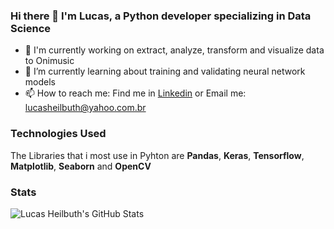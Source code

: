 ### Hi there 👋 I'm Lucas, a Python developer specializing in Data Science
* 🔭 I'm currently working on extract, analyze, transform and visualize data to Onimusic
* 🌱 I’m currently learning about training and validating neural network models
* 📫 How to reach me: Find me in [Linkedin](https://www.linkedin.com/in/lucas-heilbuth) or Email me: lucasheilbuth@yahoo.com.br
### Technologies Used
The Libraries that i most use in Pyhton are **Pandas**, **Keras**, **Tensorflow**, **Matplotlib**, **Seaborn** and **OpenCV**
### Stats
![Lucas Heilbuth's GitHub Stats](https://github-readme-stats.vercel.app/api?username=lucasheilbuth&count_private=true&show_icons=true&theme=tokyonight&custom_title=Lucas%20Heilbuth's%20GitHub%20Stats&text_bold=true)
<!--
**LucasHeilbuth/LucasHeilbuth** is a ✨ _special_ ✨ repository because its `README.md` (this file) appears on your GitHub profile.

Here are some ideas to get you started:

- 🔭 I’m currently working on ...
- 🌱 I’m currently learning ...
- 👯 I’m looking to collaborate on ...
- 🤔 I’m looking for help with ...
- 💬 Ask me about ...
- 📫 How to reach me: ...
- 😄 Pronouns: ...
- ⚡ Fun fact: ...
-->
